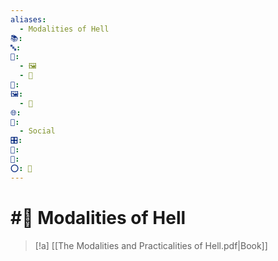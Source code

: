 ```yaml
---
aliases:
  - Modalities of Hell
📚: 
🔤: 
📁:
  - 🖼️
  - 📖
👤: 
🖼️:
  - 📖
🌐: 
📖:
  - Social
🎛️: 
📅: 
🔢: 
⭕: 🏁
---
```

# #📖 Modalities of Hell

> [!a] [[The Modalities and Practicalities of Hell.pdf|Book]]